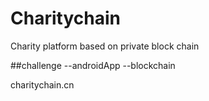 # Charitychain
Charity platform based on private block chain

##challenge
--androidApp
--blockchain  

charitychain.cn
